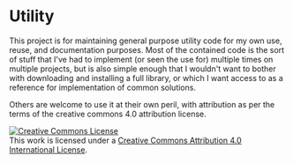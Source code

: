 # Utility

This project is for maintaining general purpose utility code for my own use, reuse, and documentation purposes. Most of the contained code is the sort of stuff that I've had to implement (or seen the use for) multiple times on multiple projects, but is also simple enough that I wouldn't want to bother with downloading and installing a full library, or which I want access to as a reference for implementation of common solutions.

Others are welcome to use it at their own peril, with attribution as per the terms of the creative commons 4.0 attribution license.

<a rel="license" href="http://creativecommons.org/licenses/by/4.0/"><img alt="Creative Commons License" style="border-width:0" src="https://i.creativecommons.org/l/by/4.0/88x31.png" /></a><br />This work is licensed under a <a rel="license" href="http://creativecommons.org/licenses/by/4.0/">Creative Commons Attribution 4.0 International License</a>.
